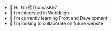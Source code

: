 - 👋 Hi, I’m @ThomasK97
- 👀 I’m interested in Webdeign
- 🌱 I’m currently learning Front end Development
- 💞️ I’m looking to collaborate on future website

<!---
ThomasK97/ThomasK97 is a ✨ special ✨ repository because its `README.md` (this file) appears on your GitHub profile.
You can click the Preview link to take a look at your changes.
--->
